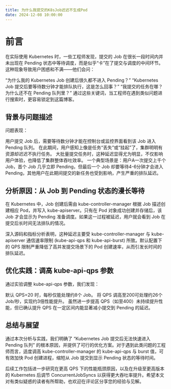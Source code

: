 ```yaml
---
title: 为什么我提交的K8sJob迟迟不生成Pod
date: 2024-12-08 10:00:00
---
```


# 前言
在实际使用 Kubernetes 时，一些工程师发现，提交的 Job 在很长一段时间内并未出现在 Pending 状态中等待调度，而是似乎“卡”在了提交与调度的中间环节。这种现象导致用户困惑和不满——他们会问：

“为什么我的 Kubernetes Job 创建后很久都不进入 Pending？”
“Kubernetes Job 提交后要等待数分钟才能排队执行，这是怎么回事？”
“我提交的任务在哪？为什么还不在 Pending 队列里？”
通过这些关键词，当工程师在遇到类似问题进行搜索时，更容易锁定到这篇博客。

## 背景与问题描述
问题表现：

用户提交 Job 后，需要等待数分钟才能在控制台或监控界面看到该 Job 进入 Pending 队列。
在此期间，用户感知上像是任务“丢失”或“挂起”了，集群明明有资源却迟迟不执行任务。
大批量提交任务时，这种延迟显得尤为明显，不仅影响用户体验，也降低了集群整体吞吐效率。
一个典型场景是：用户A一次提交上千个 Job，首个 Job 几乎立即 Pending，但最后一个 Job 却要等待4-6分钟才会进入 Pending，其他用户在此期间提交的新任务也受到影响，产生严重的排队延迟。

## 分析原因：从 Job 到 Pending 状态的漫长等待
在 Kubernetes 中，Job 创建后需由 kube-controller-manager 根据 Job 描述创建相应 Pod，并写入 kube-apiserver。只有在 Pod 对象成功创建并存储后，该 Job 才会显示为 Pending 准备调度。如果这一过程被延迟，用户就会看到 Job 在提交后长时间无法排队的情况。

深入源码和指标分析表明，这种延迟主要受 kube-controller-manager 与 kube-apiserver 通信速率限制 (kube-api-qps 和 kube-api-burst) 所致。默认配置下的 QPS 限制严重降低了高并发提交场景下的 Pod 创建速率，从而引发长时间的排队延迟。

## 优化实践：调高 kube-api-qps 参数
通过实验调整 kube-api-qps 参数，我们发现：

默认 QPS=20 时，每秒仅能处理约8个 Job。
将 QPS 调高至200可处理约26个 Job/秒，实现约3倍性能提升。
虽然进一步提高 QPS（如至400）未持续提升性能，但已确认提升 QPS 在一定区间内能显著减小提交到 Pending 的延迟。

## 总结与展望
通过本次分析与实践，我们明确了 “Kubernetes Job 提交后无法快速进入 Pending 队列” 的根本原因，并提供了可行的优化方案。对于遇到此类问题的工程师而言，适度调高 kube-controller-manager 的 kube-api-qps 与 burst 值，可有效加快 Pod 创建进程，缩短从 Job 提交到显示 Pending 状态的等待时间。

后续工作包括进一步研究在更高 QPS 下的性能瓶颈原因，以及在升级至更高版本的 Kubernetes 后调节 ConcurrentJobSyncs 以获得更大吞吐率提升。希望本文对有类似疑惑的读者有所帮助，也欢迎在评论区分享您的经验与见解。